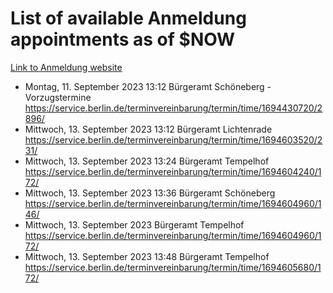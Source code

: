 # List of available Anmeldung appointments as of $NOW
[Link to Anmeldung website](https://service.berlin.de/terminvereinbarung/termin/tag.php?termin=1&anliegen[]=120686&dienstleisterlist=122210,122217,327316,122219,327312,122227,327314,122231,327346,122243,327348,122254,122252,329742,122260,329745,122262,329748,122271,327278,122273,327274,122277,327276,330436,122280,327294,122282,327290,122284,327292,122291,327270,122285,327266,122286,327264,122296,327268,150230,329760,122297,327286,122294,327284,122312,329763,122314,329775,122304,327330,122311,327334,122309,327332,317869,122281,327352,122279,329772,122283,122276,327324,122274,327326,122267,329766,122246,327318,122251,327320,122257,327322,122208,327298,122226,327300&herkunft=http%3A%2F%2Fservice.berlin.de%2Fdienstleistung%2F120686%2F)
- Montag, 11. September 2023 13:12 Bürgeramt Schöneberg - Vorzugstermine https://service.berlin.de/terminvereinbarung/termin/time/1694430720/2896/
- Mittwoch, 13. September 2023 13:12 Bürgeramt Lichtenrade https://service.berlin.de/terminvereinbarung/termin/time/1694603520/231/
- Mittwoch, 13. September 2023 13:24 Bürgeramt Tempelhof https://service.berlin.de/terminvereinbarung/termin/time/1694604240/172/
- Mittwoch, 13. September 2023 13:36 Bürgeramt Schöneberg https://service.berlin.de/terminvereinbarung/termin/time/1694604960/146/
- Mittwoch, 13. September 2023  Bürgeramt Tempelhof https://service.berlin.de/terminvereinbarung/termin/time/1694604960/172/
- Mittwoch, 13. September 2023 13:48 Bürgeramt Tempelhof https://service.berlin.de/terminvereinbarung/termin/time/1694605680/172/
